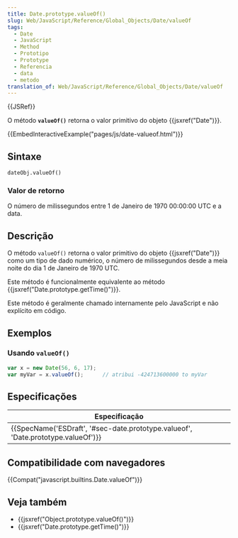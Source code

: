 ```yaml
---
title: Date.prototype.valueOf()
slug: Web/JavaScript/Reference/Global_Objects/Date/valueOf
tags:
  - Date
  - JavaScript
  - Method
  - Prototipo
  - Prototype
  - Referencia
  - data
  - metodo
translation_of: Web/JavaScript/Reference/Global_Objects/Date/valueOf
---
```

{{JSRef}}

O método **`valueOf()`** retorna o valor primitivo do objeto {{jsxref("Date")}}.

{{EmbedInteractiveExample("pages/js/date-valueof.html")}}

## Sintaxe

    dateObj.valueOf()

### Valor de retorno

O número de milissegundos entre 1 de Janeiro de 1970 00:00:00 UTC e a data.

## Descrição

O método `valueOf()` retorna o valor primitivo do objeto {{jsxref("Date")}} como um tipo de dado numérico, o número de milissegundos desde a meia noite do dia 1 de Janeiro de 1970 UTC.

Este método é funcionalmente equivalente ao método {{jsxref("Date.prototype.getTime()")}}.

Este método é geralmente chamado internamente pelo JavaScript e não explícito em código.

## Exemplos

### Usando `valueOf()`

```js
var x = new Date(56, 6, 17);
var myVar = x.valueOf();      // atribui -424713600000 to myVar
```

## Especificações

| Especificação                                                                                                |
| ------------------------------------------------------------------------------------------------------------ |
| {{SpecName('ESDraft', '#sec-date.prototype.valueof', 'Date.prototype.valueOf')}} |

## Compatibilidade com navegadores

{{Compat("javascript.builtins.Date.valueOf")}}

## Veja também

- {{jsxref("Object.prototype.valueOf()")}}
- {{jsxref("Date.prototype.getTime()")}}
